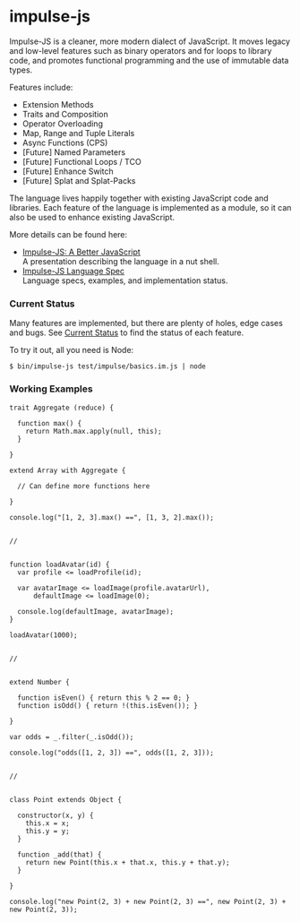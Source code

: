 # impulse-js
Impulse-JS is a cleaner, more modern dialect of JavaScript. It moves legacy and low-level features such as binary operators and for loops to library code, and promotes functional programming and the use of immutable data types.

Features include:

* Extension Methods
* Traits and Composition
* Operator Overloading
* Map, Range and Tuple Literals
* Async Functions (CPS)
* [Future] Named Parameters
* [Future] Functional Loops / TCO
* [Future] Enhance Switch
* [Future] Splat and Splat-Packs

The language lives happily together with existing JavaScript code and libraries. Each feature of the language is implemented as a module, so it can also be used to enhance existing JavaScript.

More details can be found here:

* [Impulse-JS: A Better JavaScript](https://docs.google.com/presentation/d/1DAiQf5LDcpC30-V0dS8yE1UuQ-flXBZXLBgHUb7RLdw/edit?usp=sharing)  
  A presentation describing the language in a nut shell.
* [Impulse-JS Language Spec](https://docs.google.com/document/d/1LqEP5ERAjBa1b0iryn88pessVohDyVAPIGgZvMK8IC4/edit?usp=sharing)  
  Language specs, examples, and implementation status.

### Current Status

Many features are implemented, but there are plenty of holes, edge cases and bugs. See [Current Status](https://docs.google.com/document/d/1LqEP5ERAjBa1b0iryn88pessVohDyVAPIGgZvMK8IC4/edit#bookmark=id.dku14xd0594c) to find the status of each feature.

To try it out, all you need is Node:

```$ bin/impulse-js test/impulse/basics.im.js | node```

### Working Examples

```
trait Aggregate (reduce) {

  function max() {
    return Math.max.apply(null, this);
  }

}

extend Array with Aggregate {

  // Can define more functions here

}

console.log("[1, 2, 3].max() ==", [1, 3, 2].max());


//


function loadAvatar(id) {
  var profile <= loadProfile(id);
  
  var avatarImage <= loadImage(profile.avatarUrl),
      defaultImage <= loadImage(0);
  
  console.log(defaultImage, avatarImage);
}

loadAvatar(1000);


//


extend Number {

  function isEven() { return this % 2 == 0; }
  function isOdd() { return !(this.isEven()); }

}

var odds = _.filter(_.isOdd());

console.log("odds([1, 2, 3]) ==", odds([1, 2, 3]));


//


class Point extends Object {

  constructor(x, y) {
    this.x = x;
    this.y = y;
  }

  function _add(that) {
    return new Point(this.x + that.x, this.y + that.y);
  }

}

console.log("new Point(2, 3) + new Point(2, 3) ==", new Point(2, 3) + new Point(2, 3));
```
